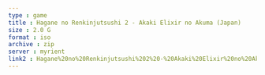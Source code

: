 ```yaml
---
type : game
title : Hagane no Renkinjutsushi 2 - Akaki Elixir no Akuma (Japan)
size : 2.0 G
format : iso
archive : zip
server : myrient
link2 : Hagane%20no%20Renkinjutsushi%202%20-%20Akaki%20Elixir%20no%20Akuma%20%28Japan%29
---
```

